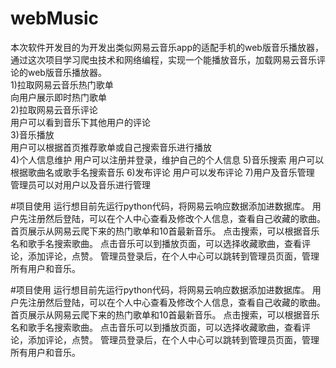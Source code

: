 ﻿# webMusic

本次软件开发目的为开发出类似网易云音乐app的适配手机的web版音乐播放器，通过这次项目学习爬虫技术和网络编程，实现一个能播放音乐，加载网易云音乐评论的web版音乐播放器。  
1)拉取网易云音乐热门歌单  
  向用户展示即时热门歌单  
2)拉取网易云音乐评论  
  用户可以看到音乐下其他用户的评论  
3)音乐播放  
  用户可以根据首页推荐歌单或自己搜索音乐进行播放  
4)个人信息维护
  用户可以注册并登录，维护自己的个人信息
5)音乐搜索
  用户可以根据歌曲名或歌手名搜索音乐
6)发布评论
  用户可以发布评论
7)用户及音乐管理
  管理员可以对用户以及音乐进行管理
  

#项目使用
运行想目前先运行python代码，将网易云响应数据添加进数据库。
用户先注册然后登陆，可以在个人中心查看及修改个人信息，查看自己收藏的歌曲。
首页展示从网易云爬下来的热门歌单和10首最新音乐。
点击搜索，可以根据音乐名和歌手名搜索歌曲。
点击音乐可以到播放页面，可以选择收藏歌曲，查看评论，添加评论，点赞。
管理员登录后，在个人中心可以跳转到管理员页面，管理所有用户和音乐。



#项目使用
运行想目前先运行python代码，将网易云响应数据添加进数据库。
用户先注册然后登陆，可以在个人中心查看及修改个人信息，查看自己收藏的歌曲。
首页展示从网易云爬下来的热门歌单和10首最新音乐。
点击搜索，可以根据音乐名和歌手名搜索歌曲。
点击音乐可以到播放页面，可以选择收藏歌曲，查看评论，添加评论，点赞。
管理员登录后，在个人中心可以跳转到管理员页面，管理所有用户和音乐。
